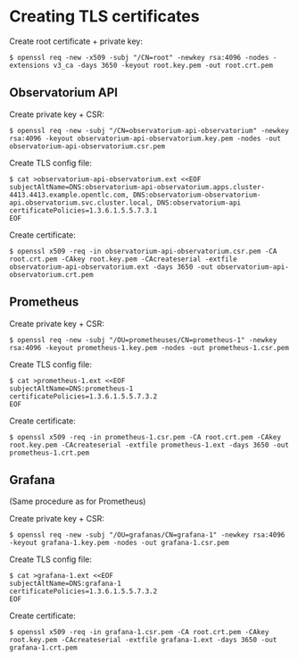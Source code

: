 # Creating TLS certificates

Create root certificate + private key:

```
$ openssl req -new -x509 -subj "/CN=root" -newkey rsa:4096 -nodes -extensions v3_ca -days 3650 -keyout root.key.pem -out root.crt.pem
```

## Observatorium API

Create private key + CSR:

```
$ openssl req -new -subj "/CN=observatorium-api-observatorium" -newkey rsa:4096 -keyout observatorium-api-observatorium.key.pem -nodes -out observatorium-api-observatorium.csr.pem
```

Create TLS config file:

```
$ cat >observatorium-api-observatorium.ext <<EOF
subjectAltName=DNS:observatorium-api-observatorium.apps.cluster-4413.4413.example.opentlc.com, DNS:observatorium-observatorium-api.observatorium.svc.cluster.local, DNS:observatorium-api
certificatePolicies=1.3.6.1.5.5.7.3.1
EOF
```

Create certificate:

```
$ openssl x509 -req -in observatorium-api-observatorium.csr.pem -CA root.crt.pem -CAkey root.key.pem -CAcreateserial -extfile observatorium-api-observatorium.ext -days 3650 -out observatorium-api-observatorium.crt.pem
```

## Prometheus

Create private key + CSR:

```
$ openssl req -new -subj "/OU=prometheuses/CN=prometheus-1" -newkey rsa:4096 -keyout prometheus-1.key.pem -nodes -out prometheus-1.csr.pem
```

Create TLS config file:

```
$ cat >prometheus-1.ext <<EOF
subjectAltName=DNS:prometheus-1
certificatePolicies=1.3.6.1.5.5.7.3.2
EOF
```

Create certificate:

```
$ openssl x509 -req -in prometheus-1.csr.pem -CA root.crt.pem -CAkey root.key.pem -CAcreateserial -extfile prometheus-1.ext -days 3650 -out prometheus-1.crt.pem
```

## Grafana

(Same procedure as for Prometheus)

Create private key + CSR:

```
$ openssl req -new -subj "/OU=grafanas/CN=grafana-1" -newkey rsa:4096 -keyout grafana-1.key.pem -nodes -out grafana-1.csr.pem
```
Create TLS config file:

```
$ cat >grafana-1.ext <<EOF
subjectAltName=DNS:grafana-1
certificatePolicies=1.3.6.1.5.5.7.3.2
EOF
```

Create certificate:

```
$ openssl x509 -req -in grafana-1.csr.pem -CA root.crt.pem -CAkey root.key.pem -CAcreateserial -extfile grafana-1.ext -days 3650 -out grafana-1.crt.pem
```
